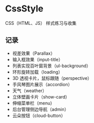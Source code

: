 # CssStyle
CSS（HTML、JS） 样式练习与收集

## 记录
- 视差效果（Parallax）
- 输入框效果（input-title）
- 列表实现百叶窗背景（ul-background）
- 环形旋转加载（loading）
- 3D 透视卡片，鼠标跟随（perspective）
- 手风琴图片展示（accordion）
- 天气（weather）
- 立体壁画卡片（show-card）
- 伸缩菜单栏（menu）
- 后台管理侧边导航（admin）
- 云朵按钮（cloud-button）